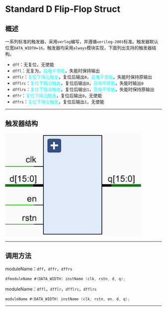 # Standard D Flip-Flop Struct
## 概述
一系列标准的触发器，采用`verlog`编写，并遵循`verilog-2001`标准。触发器默认位宽`DATA_WIDTH=16`，触发器均采用`always`模块实现，下面列出支持的触发器结构。

- `dff`：无复位，无使能
- `dffl`：无复为，<font color=Aqua>高电平使能</font>，失能时保持输出
- `dfflr`：<font color=Aqua>复位下降沿触发</font>，复位后输出`0`，<font color=Aqua>高电平使能</font>，失能时保持原输出
- `dfflrc`：<font color=Aqua>复位下降沿触发</font>，复位后输出`0`，<font color=Aqua>高电平使能</font>，失能时输出`0`
- `dfflrs`：<font color=Aqua>复位下降沿触发</font>，复位后输出`1`，<font color=Aqua>高电平使能</font>，失能时保持原输出
- `dffr`：<font color=Aqua>复位下降沿触发</font>，复位后输出`0`，无使能
- `dffrs`：<font color=Aqua>复位下降沿触发</font>，复位后输出`1`，无使能

---

## 触发器结构
![image](image/D-Flip-Flop.png)

---

## 调用方法
moduleName：`dff`，`dffr`，`dffrs`
```verilog
dfmoduleName #(DATA_WIDTH) instName (clk, rstn, d, q);
```
moduleName：`dffl`，`dfflr`，`dfflrc`，`dfflrs`
```verilog
moduleName #(DATA_WIDTH) instName (clk, rstn, en, d, q);
```
---
